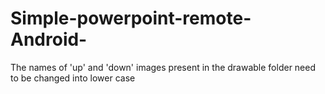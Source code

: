 # Simple-powerpoint-remote-Android-
The names of 'up' and 'down' images present in the drawable folder need to be changed into lower case 
